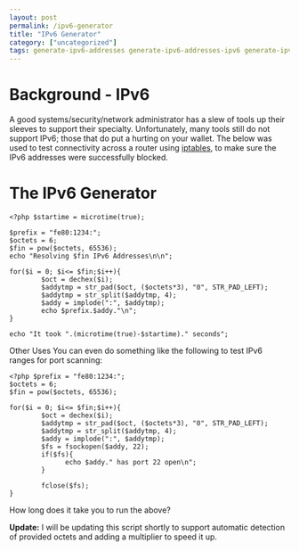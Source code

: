 ```yaml
---
layout: post
permalink: /ipv6-generator
title: "IPv6 Generator"
category: ["uncategorized"]
tags: generate-ipv6-addresses generate-ipv6-addresses-ipv6 generate-ipv6-addresses-php ip-v6 ipv6 ipv6-generator ipv6-looping-script ipv6-php-testing-script ipv6-subnet ipv6-subnetting loop-ipv6 networks-ipv6 php-2 php-ipv6-generator subnet-ipv6 v6-php-v6
---
```

# Background - IPv6
A good systems/security/network administrator has a slew of tools up their sleeves to support their specialty. Unfortunately, many tools still do not support IPv6; those that do put a hurting on your wallet. The below was used to test connectivity across a router using [iptables](http://en.wikipedia.org/wiki/Iptables "iptables"), to make sure the IPv6 addresses were successfully blocked. 
# The IPv6 Generator

    <?php $startime = microtime(true);

    $prefix = "fe80:1234:";
    $octets = 6;
    $fin = pow($octets, 65536);
    echo "Resolving $fin IPv6 Addresses\n\n";

    for($i = 0; $i<= $fin;$i++){
            $oct = dechex($i);
            $addytmp = str_pad($oct, ($octets*3), "0", STR_PAD_LEFT);
            $addytmp = str_split($addytmp, 4);
            $addy = implode(":", $addytmp);
            echo $prefix.$addy."\n";
    }

    echo "It took ".(microtime(true)-$startime)." seconds";

Other Uses You can even do something like the following to test IPv6 ranges for port scanning: 

    <?php $prefix = "fe80:1234:";
    $octets = 6;
    $fin = pow($octets, 65536);

    for($i = 0; $i<= $fin;$i++){
            $oct = dechex($i);
            $addytmp = str_pad($oct, ($octets*3), "0", STR_PAD_LEFT);
            $addytmp = str_split($addytmp, 4);
            $addy = implode(":", $addytmp);
            $fs = fsockopen($addy, 22);
            if($fs){
                  echo $addy." has port 22 open\n"; 
            }

            fclose($fs);
    }

How long does it take you to run the above?

**Update:** I will be updating this script shortly to support automatic detection of provided octets and adding a multiplier to speed it up.